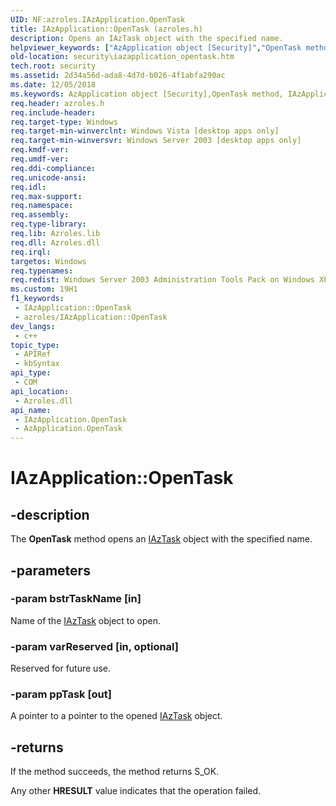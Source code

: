 ```yaml
---
UID: NF:azroles.IAzApplication.OpenTask
title: IAzApplication::OpenTask (azroles.h)
description: Opens an IAzTask object with the specified name.
helpviewer_keywords: ["AzApplication object [Security]","OpenTask method","IAzApplication interface [Security]","OpenTask method","IAzApplication.OpenTask","IAzApplication::OpenTask","OpenTask","OpenTask method [Security]","OpenTask method [Security]","AzApplication object","OpenTask method [Security]","IAzApplication interface","azroles/IAzApplication::OpenTask","security.iazapplication_opentask"]
old-location: security\iazapplication_opentask.htm
tech.root: security
ms.assetid: 2d34a56d-ada8-4d7d-b026-4f1abfa290ac
ms.date: 12/05/2018
ms.keywords: AzApplication object [Security],OpenTask method, IAzApplication interface [Security],OpenTask method, IAzApplication.OpenTask, IAzApplication::OpenTask, OpenTask, OpenTask method [Security], OpenTask method [Security],AzApplication object, OpenTask method [Security],IAzApplication interface, azroles/IAzApplication::OpenTask, security.iazapplication_opentask
req.header: azroles.h
req.include-header: 
req.target-type: Windows
req.target-min-winverclnt: Windows Vista [desktop apps only]
req.target-min-winversvr: Windows Server 2003 [desktop apps only]
req.kmdf-ver: 
req.umdf-ver: 
req.ddi-compliance: 
req.unicode-ansi: 
req.idl: 
req.max-support: 
req.namespace: 
req.assembly: 
req.type-library: 
req.lib: Azroles.lib
req.dll: Azroles.dll
req.irql: 
targetos: Windows
req.typenames: 
req.redist: Windows Server 2003 Administration Tools Pack on Windows XP
ms.custom: 19H1
f1_keywords:
 - IAzApplication::OpenTask
 - azroles/IAzApplication::OpenTask
dev_langs:
 - c++
topic_type:
 - APIRef
 - kbSyntax
api_type:
 - COM
api_location:
 - Azroles.dll
api_name:
 - IAzApplication.OpenTask
 - AzApplication.OpenTask
---
```


# IAzApplication::OpenTask


## -description

The <b>OpenTask</b> method opens an <a href="https://docs.microsoft.com/windows/desktop/api/azroles/nn-azroles-iaztask">IAzTask</a> object with the specified name.

## -parameters

### -param bstrTaskName [in]

Name of the <a href="https://docs.microsoft.com/windows/desktop/api/azroles/nn-azroles-iaztask">IAzTask</a> object to open.

### -param varReserved [in, optional]

Reserved for future use.

### -param ppTask [out]

A pointer to a pointer to the opened <a href="https://docs.microsoft.com/windows/desktop/api/azroles/nn-azroles-iaztask">IAzTask</a> object.

## -returns

 If the method succeeds, the method returns S_OK.

Any other <b>HRESULT</b> value indicates that the operation failed.

